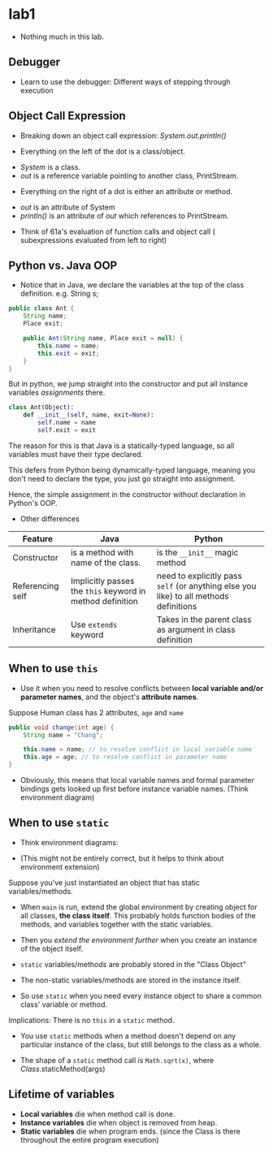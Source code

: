 lab1
===
* Nothing much in this lab.

## Debugger
* Learn to use the debugger: Different ways of stepping through execution

## Object Call Expression
* Breaking down an object call expression: *System.out.println()*

* Everything on the left of the dot is a class/object.
- *System* is a class.
- *out* is a reference variable pointing to another class, PrintStream.

* Everything on the right of a dot is either an attribute or method.
- *out* is an attribute of System
- *println()* is an attribute of *out* which references to PrintStream.

* Think of 61a's evaluation of function calls and object call (
subexpressions evaluated from left to right)


## Python vs. Java OOP
* Notice that in Java, we declare the variables at the top of
the class definition. e.g. String s; 

```java
public class Ant {
    String name;
    Place exit;

    public Ant(String name, Place exit = null) {
        this.name = name;
        this.exit = exit;
    }
}
```

But in python, we jump straight into the constructor and put all
instance variables *assignments* there.

```python
class Ant(Object):
    def __init__(self, name, exit=None):
        self.name = name
        self.exit = exit
```

The reason for this is that Java is a statically-typed language, so all
variables must have their type declared.

This defers from Python being dynamically-typed language, meaning you
don't need to declare the type, you just go straight into assignment.

Hence, the simple assignment in the constructor without declaration
in Python's OOP.

* Other differences

Feature | Java | Python
--- | --- | ---
Constructor | is a method with name of the class. | is the ```__init__``` magic method
Referencing self | Implicitly passes the ```this``` keyword in method definition | need to explicitly pass ```self``` (or anything else you like) to all methods definitions
Inheritance | Use ```extends``` keyword | Takes in the parent class as argument in class definition

## When to use ```this```

* Use it when you need to resolve conflicts between **local variable
and/or parameter names**, and the object's **attribute names**.

Suppose Human class has 2 attributes, ```age``` and ```name```

```java
public void change(int age) {
    String name = "Chang";

    this.name = name; // to resolve conflict in local variable name
    this.age = age; // to resolve conflict in parameter name
}
```

* Obviously, this means that local variable names and
formal parameter bindings gets looked up first before
instance variable names. (Think environment diagram)

## When to use ```static```

* Think environment diagrams:

* (This might not be entirely correct, but it helps to think about
environment extension)

Suppose you've just instantiated an object that has static variables/methods.

* When ```main``` is run, extend the global environment by creating 
object for all classes, **the class itself**. This probably holds
function bodies of the methods, and variables together with the
static variables.
* Then you *extend the environment further* when you create an instance of the
object itself.

* ```static``` variables/methods are probably stored in the "Class Object"
* The non-static variables/methods are stored in the instance itself.

* So use ```static``` when you need every instance object to
share a common class' variable or method.

Implications: There is no ```this``` in a ```static``` method.

* You use ```static``` methods when a method doesn't depend
on any particular instance of the class, but still belongs to the
class as a whole.

* The shape of a ```static``` method call is ```Math.sqrt(x)```,
where *Class*.staticMethod(args)

## Lifetime of variables

* **Local variables** die when method call is done.
* **Instance variables** die when object is removed from heap.
* **Static variables** die when program ends. (since the Class is
there throughout the entire program execution)
